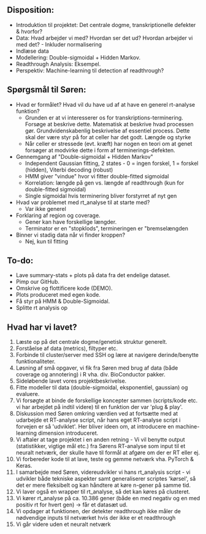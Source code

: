 ## Disposition:
* Introduktion til projektet: Det centrale dogme, transkriptionelle defekter & hvorfor?
* Data: Hvad arbejder vi med? Hvordan ser det ud? Hvordan arbejder vi med det? - Inkluder normalisering
* Indlæse data
* Modellering: Double-sigmoidal + Hidden Markov.
* Readthrough Analysis: Eksempel.
* Perspektiv: Machine-learning til detection af readthrough?


## Spørgsmål til Søren:
* Hvad er formålet? Hvad vil du have ud af at have en generel rt-analyse funktion?
  * Grunden er at vi interesserer os for transkriptions-terminering. Forsøge at beskrive dette. Matematisk at beskrive hvad processen gør. Grundvidenskabenlig beskrivelse af essentiel process. Dette skal der være styr på for at celler har det godt. Længde og styrke
  * Når celler er stressede (evt. kræft) har nogen en teori om at genet forsøger at modvirke dette i form af terminerings-defekten.
* Gennemgang af "Double-sigmoidal + Hidden Markov"
  * Independent Gaussian fitting, 2 states - 0 = ingen forskel, 1 = forskel (hidden), Viterbi decoding (robust)
  * HMM giver "vindue" hvor vi fitter double-fitted sigmoidal
  * Korrelation: længde på gen vs. længde af readthrough (kun for double-fitted sigmoidal)
  * Single sigmoidal hvis terminering bliver forstyrret af nyt gen
* Hvad var problemet med rt_analyse til at starte med?
  * Var ikke generel 
* Forklaring af region og coverage.
  * Gener kan have forskellige længder.
  * Terminator er en "stopklods", termineringen er "bremselængden
* Binner vi stadig data når vi finder kroppen?
  * Nej, kun til fitting
  

## To-do:
* Lave summary-stats + plots på data fra det endelige dataset.
* Pimp our GitHub.
* Omskrive og flottificere kode (DEMO).
* Plots produceret med egen kode.
* Få styr på HMM & Double-Sigmoidal.
* Splitte rt analysis op

## Hvad har vi lavet? 
1. Læste op på det centrale dogme/genetisk struktur generelt.
2. Forståelse af data (metrics), filtyper etc.
3. Forbinde til cluster/server med SSH og lære at navigere derinde/benytte funktionaliteter.
4. Løsning af små opgaver, vi fik fra Søren med brug af data (både coverage og annotering) i R vha. div. BioConductor pakker.
5. Sideløbende lavet vores projektbeskrivelse.
6. Fitte modeller til data (double-sigmoidal, eksponentiel, gaussian) og evaluere.
7. Vi forsøgte at binde de forskellige koncepter sammen (scripts/kode etc. vi har arbejdet på indtil videre) til en funktion der var 'plug & play'.
8. Diskussion med Søren omkring værdien ved at fortsætte med at udarbejde et RT-analyse script, når hans eget RT-analyse script i forvejen er så 'udviklet'. Her bliver ideen om, at introducere en machine-learning dimension introduceret.
9. Vi aftaler at tage projektet i en anden retning - Vi vil benytte output (statistikker, vigtige mål etc.) fra Sørens RT-analyse som input til et neuralt netværk, der skulle have til formål at afgøre om der er RT eller ej.
10. Vi forbereder kode til at lave, teste og gemme netværk vha. PyTorch & Keras.
11. I samarbejde med Søren, videreudvikler vi hans rt_analysis script - vi udvikler både tekniske aspekter samt generaliserer scriptes 'kørsel', så det er mere fleksibelt og kan håndtere at køre n-gener på samme tid.
12. Vi laver også en wrapper til rt_analyse, så det kan køres på clusteret.
13. Vi kører rt_analyse på ca. 10.386 gener (både en med negativ og en med positiv rt for hvert gen) -> får et datasæt ud. 
14. Vi opdager at funktionen, der detekter readthrough ikke måler de nødvendige inputs til netværket hvis der ikke er et readthrough
15. Vi går videre uden et neuralt netværk
